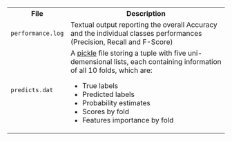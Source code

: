<table>
  <tbody>
    <tr>
      <th>File</th>
      <th align="center">Description</th>
    </tr>
    <tr>
      <td><code>performance.log</code></td>
      <td align="left">Textual output reporting the overall Accuracy and the
      individual classes performances (Precision, Recall and F-Score)</td>
    </tr>
    <tr>
      <td><code>predicts.dat</code></td>
      <td align="left">A <a
      href="https://docs.python.org/3/library/pickle.html">pickle</a>
      file storing a tuple with five uni-demensional lists, each containing
      information of all 10 folds, which are:
	 <ul>
	  <li>True labels</li>
	  <li>Predicted labels</li>
	  <li>Probability estimates</li>
	  <li>Scores by fold</li>
	  <li>Features importance by fold</li>
	</ul>
      </td>
    </tr>
  </tbody>
</table>
